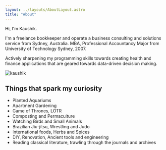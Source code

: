 ```yaml
---
layout: ../layouts/AboutLayout.astro
title: "About"
---
```


Hi, I'm Kaushik.

I'm a freelance bookkeeper and operate a  business consulting and solutions service from Sydney, Australia. MBA, Professional Accountancy Major from University of Technology Sydney, 2007.

Actively sharpening my programming skills towards creating health and finance applications that are geared towards data-driven decision making.

<div>
  <img src="/assets/kaushik.png" class="sm:w-1/2 mx-auto" alt="kaushik">
</div>

## Things that spark my curiosity

- Planted Aquariums
- Apartment Gardening
- Game of Thrones, LOTR
- Composting and Permaculture
- Watching Birds and Small Animals
- Brazilian Jiu-jitsu, Wrestling and Judo
- International foods, Herbs and Spices
- DIY, Renovation, Ancient tools and engineering
- Reading classical literature, trawling through the journals and archives
